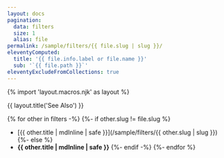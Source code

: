 ```yaml
---
layout: docs
pagination:
  data: filters
  size: 1
  alias: file
permalink: /sample/filters/{{ file.slug | slug }}/
eleventyComputed:
  title: '{{ file.info.label or file.name }}'
  sub: '`{{ file.path }}`'
eleventyExcludeFromCollections: true
---
```

{% import 'layout.macros.njk' as layout %}

{{ layout.title('See Also') }}

{% for other in filters -%}
{%- if other.slug != file.slug %}
- [{{ other.title | mdInline | safe }}](/sample/filters/{{ other.slug | slug }})
{%- else %}
- **{{ other.title | mdInline | safe }}**
{%- endif -%}
{%- endfor %}
